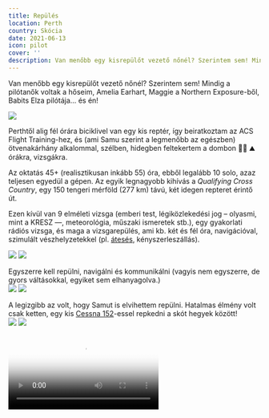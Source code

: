 ```yaml
---
title: Repülés
location: Perth
country: Skócia
date: 2021-06-13
icon: pilot
cover: ''
description: Van menőbb egy kisrepülőt vezető nőnél? Szerintem sem! Mindig a pilótanők voltak a hőseim, Amelia Earhart, Maggie a Northern Exposure-ből, Babits Elza pilótája… és én! ✈️
---
```


Van menőbb egy kisrepülőt vezető nőnél? Szerintem sem! Mindig a pilótanők voltak a hőseim, Amelia Earhart, Maggie a Northern Exposure-ből, Babits Elza pilótája… és én!

![](/img/fly2.jpeg)

Perthtől alig fél órára biciklivel van egy kis reptér, így beiratkoztam az ACS Flight Training-hez, és (ami Samu szerint a legmenőbb az egészben) ötvenakárhány alkalommal, szélben, hidegben feltekertem a dombon 🚴‍♀️ ⛰ órákra, vizsgákra.

Az oktatás 45+ (realisztikusan inkább 55) óra, ebből legalább 10 solo, azaz teljesen egyedül a gépen. Az egyik legnagyobb kihívás a _Qualifying Cross Country_, egy 150 tengeri mérföld (277 km) távú, két idegen repteret érintő út.

Ezen kívül van 9 elméleti vizsga (emberi test, légiközlekedési jog – olyasmi, mint a KRESZ —, meteorológia, műszaki ismeretek stb.), egy
gyakorlati rádiós vizsga, és maga a vizsgarepülés, ami kb. két és fél óra, navigációval, szimulált vészhelyzetekkel (pl. [átesés](https://hu.wikipedia.org/wiki/%C3%81tes%C3%A9s), kényszerleszállás).

![](/img/fly7.jpeg)
![](/img/fly6.jpeg)

Egyszerre kell repülni, navigálni és kommunikálni (vagyis nem egyszerre, de gyors váltásokkal, egyiket sem elhanyagolva.)  
![](/img/fly8.jpeg)
![](/img/fly9.jpeg)

A legizgibb az volt, hogy Samut is elvihettem repülni. Hatalmas élmény volt csak ketten, egy kis [Cessna 152](https://en.wikipedia.org/wiki/Cessna_152)-essel repkedni a skót hegyek között!  
![](/img/fly4.jpeg)
![](/img/fly5.jpeg)

<video src="/video/flying.mp4" poster="/video/flying.png" autoplay loop></video>
